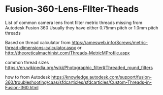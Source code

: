 # Fusion-360-Lens-FIlter-Theads
List of common camera lens front filter metric threads missing from Autodesk Fusion 360
Usually they have either 0.75mm pitch or 1.0mm pitch threads

Based on thread calculator from https://amesweb.info/Screws/metric-thread-dimensions-calculator.aspx
or http://theoreticalmachinist.com/Threads-MetricMProfile.aspx

common thread sizes https://en.wikipedia.org/wiki/Photographic_filter#Threaded_round_filters

how to from Autodesk https://knowledge.autodesk.com/support/fusion-360/troubleshooting/caas/sfdcarticles/sfdcarticles/Custom-Threads-in-Fusion-360.html
